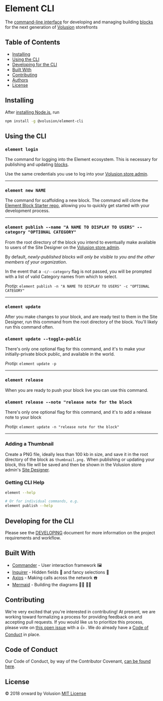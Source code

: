 # Element CLI

The [command-line interface](https://en.wikipedia.org/wiki/Command-line_interface) for developing and managing building [blocks](https://github.com/volusion/element-tutorial) for the next generation of [Volusion](https://www.volusion.com) storefronts

## Table of Contents

- [Installing](#installing)
- [Using the CLI](#using-the-cli)
- [Developing for the CLI](#developing-for-the-cli)
- [Built With](#built-with)
- [Contributing](#contributing)
- [Authors](#authors)
- [License](#license)

## Installing

After [installing Node.js](https://nodejs.org/en/download/), run

```bash
npm install -g @volusion/element-cli
```

## Using the CLI

### `element login`

The command for logging into the Element ecosystem. This is necessary for publishing and updating [blocks](https://github.com/volusion/element-tutorial#vocabulary).

Use the same credentials you use to log into your [Volusion store admin](https://admin.volusion.com).

* * *

### `element new NAME`

The command for scaffolding a new block. The command will clone the [Element Block Starter repo](https://github.com/volusion/element-blockstarter), allowing you to quickly get started with your development process.

* * *

### `element publish --name "A NAME TO DISPLAY TO USERS" --category "OPTIONAL CATEGORY"`

From the root directory of the block you intend to eventually make available to users of the Site Designer on the [Volusion store admin](https://admin.volusion.com).

By default, _newly-published blocks will only be visible to you and the other members of your organization_.

In the event that a `-c/--category` flag is not passed, you will be prompted with a list of valid Category names from which to select.

_Protip_: `element publish -n "A NAME TO DISPLAY TO USERS" -c "OPTIONAL CATEGORY"`

* * *

### `element update`

After you make changes to your block, and are ready test to them in the Site Designer, run this command from the root directory of the block. You'll likely run this command often.

### `element update --toggle-public`

There's only one optional flag for this command, and it's to make your initially-private block public, and available in the world.

_Protip_: `element update -p`

* * *

### `element release`

When you are ready to push your block live you can use this command.

### `element release --note "release note for the block`

There's only one optional flag for this command, and it's to add a release note to your block

_Protip_: `element update -n "release note for the block"`

* * *

### Adding a Thumbnail

Create a PNG file, ideally less than 100 kb in size, and save it in the root directory of the block as `thumbnail.png.` When publishing or updating your block, this file will be saved and then be shown in the Volusion store admin's [Site Designer](https://admin.volusion.com/designer).

### Getting CLI Help

```bash
element --help

# Or for individual commands, e.g.
element publish --help
```

## Developing for the CLI

Please see the [DEVELOPING](./DEVELOPING.md) document for more information on the project requirements and workflow.

## Built With

- [Commander](https://github.com/tj/commander.js) - User interaction framework 🖼
- [Inquirer](https://github.com/SBoudrias/Inquirer.js) - Hidden fields 🙈 and fancy selections 💅
- [Axios](https://github.com/axios/axios) - Making calls across the network ☎️
- [Mermaid](https://github.com/mermaidjs/mermaid.cli) - Building the diagrams 🧜‍♀️ 🧜‍♂️

## Contributing

We're very excited that you're interested in contributing! At present, we are working toward formalizing a process for providing feedback on and accepting pull requests. If you would like us to prioritize this process, please vote on [this open issue](https://github.com/volusion/element-cli/issues/1) with a 👍 . We do already have a [Code of Conduct](CODE_OF_CONDUCT.md) in place.

## Code of Conduct

Our Code of Conduct, by way of the Contributor Covenant, [can be found here](CODE_OF_CONDUCT.md).

## License

&copy; 2018 onward by Volusion
[MIT License](LICENSE)
